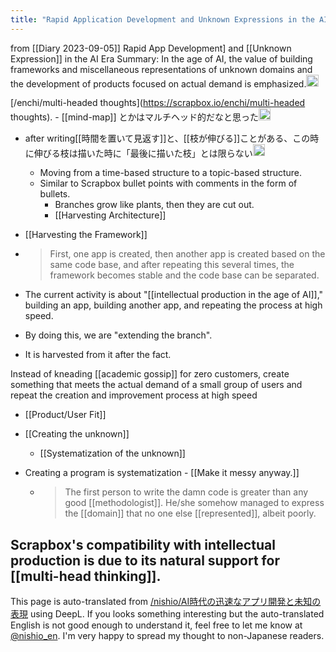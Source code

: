 ```yaml
---
title: "Rapid Application Development and Unknown Expressions in the AI Era"
---
```


from  [[Diary 2023-09-05]]
Rapid App Development] and [[Unknown Expression]] in the AI Era
Summary: In the age of AI, the value of building frameworks and miscellaneous representations of unknown domains and the development of products focused on actual demand is emphasized.<img src='https://scrapbox.io/api/pages/nishio-en/gpt/icon' alt='gpt.icon' height="19.5"/>

[/enchi/multi-headed thoughts](https://scrapbox.io/enchi/multi-headed thoughts).
    - [[mind-map]] とかはマルチヘッド的だなと思った<img src='https://scrapbox.io/api/pages/nishio-en/inajob/icon' alt='inajob.icon' height="19.5"/>
- after writing[[時間を置いて見返す]]と、[[枝が伸びる]]ことがある、この時に伸びる枝は描いた時に「最後に描いた枝」とは限らない<img src='https://scrapbox.io/api/pages/nishio-en/nishio/icon' alt='nishio.icon' height="19.5"/>
    - Moving from a time-based structure to a topic-based structure.
    - Similar to Scrapbox bullet points with comments in the form of bullets.
        - Branches grow like plants, then they are cut out.
        - [[Harvesting Architecture]]

- [[Harvesting the Framework]]
- > First, one app is created, then another app is created based on the same code base, and after repeating this several times, the framework becomes stable and the code base can be separated.
- The current activity is about "[[intellectual production in the age of AI]]," building an app, building another app, and repeating the process at high speed.
- By doing this, we are "extending the branch".
- It is harvested from it after the fact.

Instead of kneading [[academic gossip]] for zero customers, create something that meets the actual demand of a small group of users and repeat the creation and improvement process at high speed
- [[Product/User Fit]]

- [[Creating the unknown]]
    - [[Systematization of the unknown]]
- Creating a program is systematization
        - [[Make it messy anyway.]]
    - > The first person to write the damn code is greater than any good [[methodologist]]. He/she somehow managed to express the [[domain]] that no one else [[represented]], albeit poorly.

Scrapbox's compatibility with intellectual production is due to its natural support for [[multi-head thinking]].
---
This page is auto-translated from [/nishio/AI時代の迅速なアプリ開発と未知の表現](https://scrapbox.io/nishio/AI時代の迅速なアプリ開発と未知の表現) using DeepL. If you looks something interesting but the auto-translated English is not good enough to understand it, feel free to let me know at [@nishio_en](https://twitter.com/nishio_en). I'm very happy to spread my thought to non-Japanese readers.